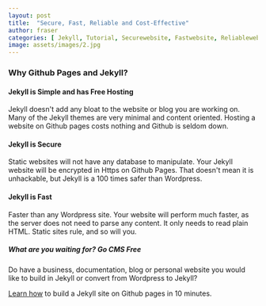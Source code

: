 ```yaml
---
layout: post
title:  "Secure, Fast, Reliable and Cost-Effective"
author: fraser
categories: [ Jekyll, Tutorial, Securewebsite, Fastwebsite, Reliablewebsite, Freehosting ]
image: assets/images/2.jpg
---
```


### Why Github Pages and Jekyll?

#### Jekyll is Simple and has Free Hosting

Jekyll doesn't add any bloat to the website or blog you are working on. Many of the Jekyll themes are very minimal and content oriented. Hosting a website on Github pages costs nothing and Github is seldom down.

#### Jekyll is Secure
Static websites will not have any database to manipulate. Your Jekyll website will be encrypted in Https on Github Pages. That doesn't mean it is unhackable, but Jekyll is a 100 times safer than Wordpress.

#### Jekyll is Fast
Faster than any Wordpress site. Your website will perform much faster, as the server does not need to parse any content. It only needs to read plain HTML. Static sites rule, and so will you.

##### What are you waiting for? Go CMS Free
Do have a business, documentation, blog or personal website you would like to build in Jekyll or convert from Wordpress to Jekyll?

[Learn how](/jekyll/tutorial/freehosting/freeurl/securewebsite/fastwebsite/reliablewebsite/tenminutewebsite/2018/12/30/learn-how-to-make-website-in-10-minutes.html) to build a Jekyll site on Github pages in 10 minutes.




